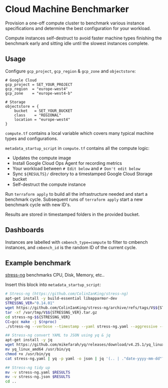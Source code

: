 # Cloud Machine Benchmarker

Provision a one-off compute cluster to benchmark various instance specifications and determine the best configuration for your workload.

Compute instances self-destruct to avoid faster machine types finishing the benchmark early and sitting idle until the slowest instances complete.

## Usage

Configure `gcp_project`, `gcp_region` & `gcp_zone` and `objectstore`:

```
# Google Cloud
gcp_project = SET_YOUR_PROJECT
gcp_region  = "europe-west4"
gcp_zone    = "europe-west4-b"

# Storage
objectstore = {
    bucket   = SET_YOUR_BUCKET
    class    = "REGIONAL"
    location = "europe-west4"
}
```

`compute.tf` contains a local variable which covers many typical machine types and configurations.

`metadata_startup_script` in `compute.tf` contains all the compute logic:

- Updates the compute image
- Install Google Cloud Ops Agent for recording metrics
- Your workload between `# Edit below` and `# Don't edit below`
- Sync `${RESULTS}/` directory to a timestamped Google Cloud Storage bucket
- Self-destruct the compute instance

Run `terraform apply` to build all the infrastructure needed and start a benchmark cycle. Subsequent runs of `terraform apply` start a new benchmark cycle with new ID's.

Results are stored in timestamped folders in the provided bucket.

## Dashboards

Instances are labelled with `cmbench_type=compute` to filter to cmbench instances, and `cmbench_id` is the random ID of the current cycle.

## Example benchmark

[stress-ng](https://github.com/ColinIanKing/stress-ng) benchmarks CPU, Disk, Memory, etc..

Insert this block into `metadata_startup_script`:

```bash
# Stress-ng (https://github.com/ColinIanKing/stress-ng)
apt-get install -y build-essential libapparmor-dev
STRESSNG_VER="0.14.01"
wget https://github.com/ColinIanKing/stress-ng/archive/refs/tags/V$${STRESSNG_VER}.tar.gz -P /var/tmp/
tar -xf /var/tmp/V$${STRESSNG_VER}.tar.gz
cd stress-ng-$${STRESSNG_VER}
CC=gcc make -j $(nproc)
./stress-ng --verbose --timestamp --yaml stress-ng.yaml --aggressive --cpu 0 --hdd 0 --metrics --perf --timeout 1m

## Stress-ng convert YAML to JSON using yq & jq
apt-get install -y jq
wget https://github.com/mikefarah/yq/releases/download/v4.25.1/yq_linux_amd64.tar.gz -O - | tar xz
mv yq_linux_amd64 /usr/bin/yq
chmod +x /usr/bin/yq
cat stress-ng.yaml | yq -p yaml -o json | jq '(.. | ."date-yyyy-mm-dd"?) |= (select(. != null) | gsub(":";"-"))' > stress-ng.json

## Stress-ng tidy up
mv -v stress-ng.yaml $RESULTS
mv -v stress-ng.json $RESULTS
cd ..
```
